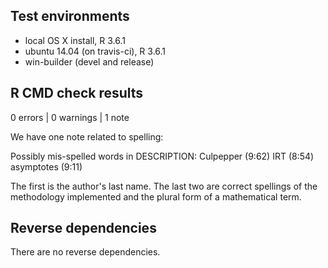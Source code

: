 ## Test environments
* local OS X install, R 3.6.1
* ubuntu 14.04 (on travis-ci), R 3.6.1
* win-builder (devel and release)

## R CMD check results

0 errors | 0 warnings | 1 note

We have one note related to spelling:

Possibly mis-spelled words in DESCRIPTION:
  Culpepper (9:62)
  IRT (8:54)
  asymptotes (9:11)

The first is the author's last name. The last two are correct spellings of
the methodology implemented and the plural form of a mathematical term.

## Reverse dependencies

There are no reverse dependencies.
